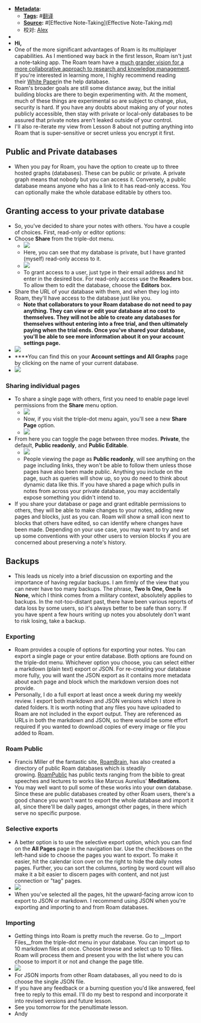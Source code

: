 - **[Metadata](Metadata.md):**
    - **[Tags](Tags.md):** #[翻译](翻译.md)
    - **[Source](Source.md):** #[Effective Note-Taking](Effective Note-Taking.md)
    - 校对: [Alex](Alex.md)
- 
- __Hi,__
- One of the more significant advantages of Roam is its multiplayer capabilities. As I mentioned way back in the first lesson, Roam isn't just a note-taking app. The Roam team have a [much grander vision for a more collaborative approach to research and knowledge management](https://el2.convertkit-mail2.com/c/27uvq8mm6oa9u3oeq0t3/58hvh8u9rgrw9d/aHR0cHM6Ly9yb2FtcmVzZWFyY2guY29tLyMvYXBwL2hlbHAvcGFnZS9wTFhXRnZOQjM=). If you're interested in learning more, I highly recommend reading their [White Paper](https://el2.convertkit-mail2.com/c/27uvq8mm6oa9u3oeq0t3/25h2h9uok3kxok/aHR0cHM6Ly9yb2FtcmVzZWFyY2guY29tLyMvYXBwL2hlbHAvcGFnZS9WdTFNbWppblM=)in the help database.
- Roam's broader goals are still some distance away, but the initial building blocks are there to begin experimenting with. At the moment, much of these things are experimental so are subject to change, plus, security is hard. If you have any doubts about making any of your notes publicly accessible, then stay with private or local-only databases to be assured that private notes aren't leaked outside of your control.
- I'll also re-iterate my view from Lesson 8 about not putting anything into Roam that is super-sensitive or secret unless you encrypt it first.

## Public and Private databases
- When you pay for Roam, you have the option to create up to three hosted graphs (databases). These can be public or private. A private graph means that nobody but you can access it. Conversely, a public database means anyone who has a link to it has read-only access. You can optionally make the whole database editable by others too.

## Granting access to your private database
- So, you've decided to share your notes with others. You have a couple of choices. First, read-only or editor options:
- Choose __Share__ from the triple-dot menu.
    - ![](https://embed.filekitcdn.com/e/u89MeDKEPf91PvbdZnXxHY/qU35Y21zMtDFRyeAas6A3Y?w=800&fit=max)
    - Here, you can see that my database is private, but I have granted (myself) read-only access to it.
    - ![](https://embed.filekitcdn.com/e/u89MeDKEPf91PvbdZnXxHY/mk8RveNjRztAS7Ly1WQzNV?w=800&fit=max)
    - To grant access to a user, just type in their email address and hit enter in the desired box. For read-only access use the __Readers__ box. To allow them to edit the database, choose the __Editors__ box.
- Share the URL of your database with them, and when they log into Roam, they'll have access to the database just like you.
    - __Note that collaborators to your Roam database do not need to pay anything. They can view or edit your database at no cost to themselves. They will not be able to create any databases for themselves without entering into a free trial, and then ultimately paying when the trial ends. Once you've shared your database, you'll be able to see more information about it on your account settings page.__
- ![](https://embed.filekitcdn.com/e/u89MeDKEPf91PvbdZnXxHY/9DZpWLbSa9sNtQWhyVJbf1?w=800&fit=max)
- ****You can find this on your __Account settings and All Graphs__ page by clicking on the name of your current database.
- ![](https://embed.filekitcdn.com/e/u89MeDKEPf91PvbdZnXxHY/ggsvhmXc4YzWpd8oWNWy6f?w=800&fit=max)

### Sharing individual pages
- To share a single page with others, first you need to enable page level permissions from the __Share__ menu option.
    - ![](https://embed.filekitcdn.com/e/u89MeDKEPf91PvbdZnXxHY/jLejaD3Fn1XJFvBjy5arvo?w=800&fit=max)
    - Now, if you visit the triple-dot menu again, you'll see a new __Share Page__ option.
    - ![](https://embed.filekitcdn.com/e/u89MeDKEPf91PvbdZnXxHY/k2jZ5oMJUZw2HUDR8ALkmN?w=800&fit=max)
- From here you can toggle the page between three modes. __Private__, the default, __Public readonly__, and __Public Editable__.
    - ![](https://embed.filekitcdn.com/e/u89MeDKEPf91PvbdZnXxHY/iYWTQkUgXJoW9WVT4RP6i2?w=800&fit=max)
    - People viewing the page as __Public readonly__, will see anything on the page including links, they won't be able to follow them unless those pages have also been made public. Anything you include on the page, such as queries will show up, so you do need to think about dynamic data like this. If you have shared a page which pulls in notes from across your private database, you may accidentally expose something you didn't intend to.
- If you share your database or page and grant editable permissions to others, they will be able to make changes to your notes, adding new pages and blocks, just as you can. Roam will show a small icon next to blocks that others have edited, so can identify where changes have been made. Depending on your use case, you may want to try and set up some conventions with your other users to version blocks if you are concerned about preserving a note's history.

## Backups
- This leads us nicely into a brief discussion on exporting and the importance of having regular backups. I am firmly of the view that you can never have too many backups. The phrase, __Two Is One, One Is None__, which I think comes from a military context, absolutely applies to backups. In the not-too-distant past, there have been various reports of data loss by some users, so it's always better to be safe than sorry. If you have spent a few hours writing up notes you absolutely don't want to risk losing, take a backup.

### Exporting
- Roam provides a couple of options for exporting your notes. You can export a single page or your entire database. Both options are found on the triple-dot menu. Whichever option you choose, you can select either a markdown (plain text) export or JSON. For re-creating your database more fully, you will want the JSON export as it contains more metadata about each page and block which the markdown version does not provide.
- Personally, I do a full export at least once a week during my weekly review. I export both markdown and JSON versions which I store in dated folders. It is worth noting that any files you have uploaded to Roam are not included in the export output. They are referenced as URLs in both the markdown and JSON, so there would be some effort required if you wanted to download copies of every image or file you added to Roam.

### Roam Public
- Francis Miller of the fantastic site, [RoamBrain](https://el2.convertkit-mail2.com/c/27uvq8mm6oa9u3oeq0t3/g3hnhwuz4m42z0/aHR0cHM6Ly93d3cucm9hbWJyYWluLmNvbQ==), has also created a directory of public Roam databases which is steadily growing. [RoamPublic](https://el2.convertkit-mail2.com/c/27uvq8mm6oa9u3oeq0t3/9qhzhdu2odo828/aHR0cHM6Ly93d3cucm9hbXB1YmxpYy5jb20=) has public texts ranging from the bible to great speeches and lectures to works like Marcus Aurelius' __Meditations__.
- You may well want to pull some of these works into your own database. Since these are public databases created by other Roam users, there's a good chance you won't want to export the whole database and import it all, since there'll be daily pages, amongst other pages, in there which serve no specific purpose.

### Selective exports
- A better option is to use the selective export option, which you can find on the __All Pages__ page in the navigation bar. Use the checkboxes on the left-hand side to choose the pages you want to export. To make it easier, hit the calendar icon over on the right to hide the daily notes pages. Further, you can sort the columns, sorting by word count will also make it a bit easier to discern pages with content, and not just connection or "tag" pages.
- ![](https://embed.filekitcdn.com/e/u89MeDKEPf91PvbdZnXxHY/mTQffKgFfZMm5S4FQn6Y3K?w=800&fit=max)
- When you've selected all the pages, hit the upward-facing arrow icon to export to JSON or markdown. I recommend using JSON when you're exporting and importing to and from Roam databases.

### Importing
- Getting things into Roam is pretty much the reverse. Go to __Import Files__from the triple-dot menu in your database. You can import up to 10 markdown files at once. Choose browse and select up to 10 files. Roam will process them and present you with the list where you can choose to import it or not and change the page title.
- ![](https://embed.filekitcdn.com/e/u89MeDKEPf91PvbdZnXxHY/sgGY7NgmPFtZfJxCFFfJAj?w=800&fit=max)
- For JSON imports from other Roam databases, all you need to do is choose the single JSON file.
- If you have any feedback or a burning question you'd like answered, feel free to reply to this email. I'll do my best to respond and incorporate it into revised versions and future lesson.
- See you tomorrow for the penultimate lesson.
- Andy

